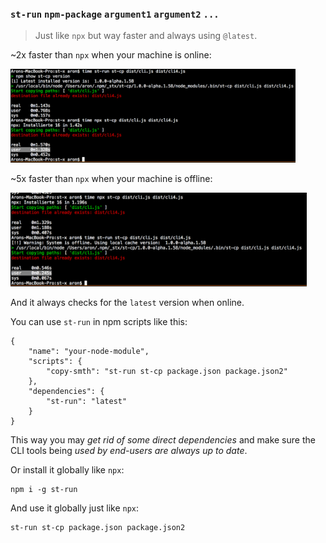 ### `st-run` `npm-package` `argument1` `argument2` `...`

> Just like `npx` but way faster and always using `@latest`.

~2x faster than `npx` when your machine is online:

<img src="when-online.png" height="150"/>


~5x faster than `npx` when your machine is offline:

<img src="when-offline.png" height="150"/>

And it always checks for the `latest` version when online.

You can use `st-run` in npm scripts like this:

```
{
    "name": "your-node-module",
    "scripts": {
        "copy-smth": "st-run st-cp package.json package.json2"
    },
    "dependencies": {
        "st-run": "latest"
    }
}
```

This way you may *get rid of some direct dependencies* and make sure the CLI tools being _used by end-users are always up to date_.

Or install it globally like `npx`:

    npm i -g st-run

And use it globally just like `npx`:

    st-run st-cp package.json package.json2